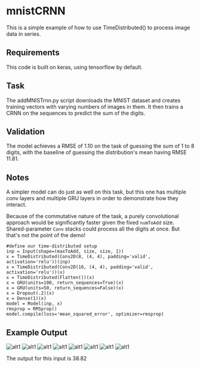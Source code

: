 # mnistCRNN
This is a simple example of how to use TimeDistributed() to process image data in series.

## Requirements
This code is built on keras, using tensorflow by default.

## Task
The addMNISTrnn.py script downloads the MNIST dataset and creates training vectors with varying numbers of images in them. It then trains a CRNN on the sequences to predict the sum of the digits.

## Validation
The model achieves a RMSE of 1.10 on the task of guessing the sum of 1 to 8 digits, with the baseline of guessing the distribution's mean having RMSE 11.81. 

## Notes
A simpler model can do just as well on this task, but this one has multiple conv layers and multiple GRU layers in order to demonstrate how they interact.

Because of the commutative nature of the task, a purely convolutional approach would be significantly faster given the fixed `numToAdd` size. Shared-parameter `Conv` stacks could process all the digits at once. But that's not the point of the demo!

```
#define our time-distributed setup
inp = Input(shape=(maxToAdd, size, size, 1))
x = TimeDistributed(Conv2D(8, (4, 4), padding='valid', activation='relu'))(inp)
x = TimeDistributed(Conv2D(16, (4, 4), padding='valid', activation='relu'))(x)
x = TimeDistributed(Flatten())(x)
x = GRU(units=100, return_sequences=True)(x)
x = GRU(units=50, return_sequences=False)(x)
x = Dropout(.2)(x)
x = Dense(1)(x)
model = Model(inp, x)
rmsprop = RMSprop()
model.compile(loss='mean_squared_error', optimizer=rmsprop)
```

## Example Output
![alt1](https://cloud.githubusercontent.com/assets/7809188/12929148/4ce5c8c8-cf3f-11e5-835c-4d9eacff485f.jpg)
![alt1](https://cloud.githubusercontent.com/assets/7809188/12929147/4ce599c0-cf3f-11e5-90ea-84b06bcef147.jpg)
![alt1](https://cloud.githubusercontent.com/assets/7809188/12929149/4ce7eafe-cf3f-11e5-932a-fa9f9ea52a70.jpg)
![alt1](https://cloud.githubusercontent.com/assets/7809188/12929150/4ce8e332-cf3f-11e5-8dc2-6e17efd28588.jpg)
![alt1](https://cloud.githubusercontent.com/assets/7809188/12929153/4ceb8f92-cf3f-11e5-8da0-31b1779fd69f.jpg)
![alt1](https://cloud.githubusercontent.com/assets/7809188/12929152/4ceb73cc-cf3f-11e5-9e70-ecf16ab83ebf.jpg)
![alt1](https://cloud.githubusercontent.com/assets/7809188/12929159/4cf3ece6-cf3f-11e5-9255-6800372be51f.jpg)
![alt1](https://cloud.githubusercontent.com/assets/7809188/12929158/4cf2136c-cf3f-11e5-8bfb-6995eca11f9d.jpg)

The output for this input is 38.82
